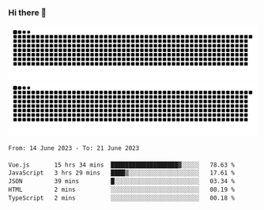 ### Hi there 👋

![GitHub Snake Light](https://raw.githubusercontent.com/jichangee/jichangee/output/github-snake.svg#gh-light-mode-only)
![GitHub Snake dark](https://raw.githubusercontent.com/jichangee/jichangee/output/github-snake-dark.svg#gh-dark-mode-only)

<!--START_SECTION:waka-->

```txt
From: 14 June 2023 - To: 21 June 2023

Vue.js       15 hrs 34 mins  ███████████████████▓░░░░░   78.63 %
JavaScript   3 hrs 29 mins   ████▒░░░░░░░░░░░░░░░░░░░░   17.61 %
JSON         39 mins         █░░░░░░░░░░░░░░░░░░░░░░░░   03.34 %
HTML         2 mins          ░░░░░░░░░░░░░░░░░░░░░░░░░   00.19 %
TypeScript   2 mins          ░░░░░░░░░░░░░░░░░░░░░░░░░   00.18 %
```

<!--END_SECTION:waka-->

<!--
![GitHub Snake Light](github-snake.svg#gh-light-mode-only)
![GitHub Snake dark](github-snake-dark.svg#gh-dark-mode-only)
-->

<!--
**jichangee/jichangee** is a ✨ _special_ ✨ repository because its `README.md` (this file) appears on your GitHub profile.

Here are some ideas to get you started:

- 🔭 I’m currently working on ...
- 🌱 I’m currently learning ...
- 👯 I’m looking to collaborate on ...
- 🤔 I’m looking for help with ...
- 💬 Ask me about ...
- 📫 How to reach me: ...
- 😄 Pronouns: ...
- ⚡ Fun fact: ...
-->
